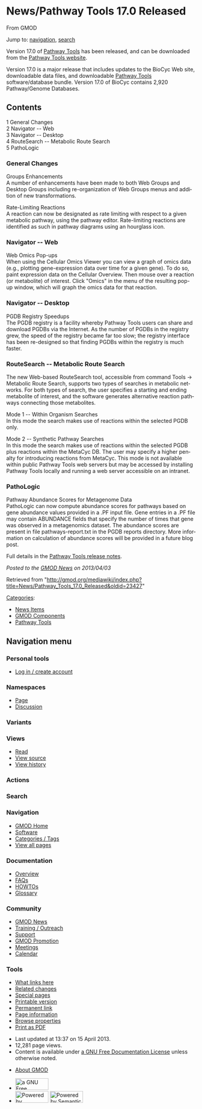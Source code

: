 <div id="mw-page-base" class="noprint">

</div>

<div id="mw-head-base" class="noprint">

</div>

<div id="content" class="mw-body" role="main">

<span id="top"></span>

<div id="mw-js-message" style="display:none;">

</div>



# <span dir="auto">News/Pathway Tools 17.0 Released</span>

<div id="bodyContent">

<div id="siteSub">

From GMOD

</div>

<div id="contentSub">

</div>

<div id="jump-to-nav" class="mw-jump">

Jump to: [navigation](#mw-navigation), [search](#p-search)

</div>

<div id="mw-content-text" class="mw-content-ltr" lang="en" dir="ltr">

Version 17.0 of [Pathway Tools](../Pathway_Tools.1 "Pathway Tools") has
been released, and can be downloaded from the
<a href="http://bioinformatics.ai.sri.com/ptools/" class="external text"
rel="nofollow">Pathway Tools website</a>.

Version 17.0 is a major release that includes updates to the BioCyc Web
site, downloadable data files, and downloadable [Pathway
Tools](../Pathway_Tools.1 "Pathway Tools") software/database bundle.
Version 17.0 of BioCyc contains 2,920 Pathway/Genome Databases.

<div id="toc" class="toc">

<div id="toctitle">

## Contents

</div>

- [<span class="tocnumber">1</span> <span class="toctext">General
  Changes</span>](#General_Changes)
- [<span class="tocnumber">2</span> <span class="toctext">Navigator --
  Web</span>](#Navigator_--_Web)
- [<span class="tocnumber">3</span> <span class="toctext">Navigator --
  Desktop</span>](#Navigator_--_Desktop)
- [<span class="tocnumber">4</span> <span class="toctext">RouteSearch --
  Metabolic Route Search</span>](#RouteSearch_--_Metabolic_Route_Search)
- [<span class="tocnumber">5</span>
  <span class="toctext">PathoLogic</span>](#PathoLogic)

</div>

### <span id="General_Changes" class="mw-headline">General Changes</span>

Groups Enhancements  
A number of enhancements have been made to both Web Groups and Desktop
Groups including re-organization of Web Groups menus and addition of new
transformations.

<!-- -->

Rate-Limiting Reactions  
A reaction can now be designated as rate limiting with respect to a
given metabolic pathway, using the pathway editor. Rate-limiting
reactions are identified as such in pathway diagrams using an hourglass
icon.

### <span id="Navigator_--_Web" class="mw-headline">Navigator -- Web</span>

Web Omics Pop-ups  
When using the Cellular Omics Viewer you can view a graph of omics data
(e.g., plotting gene-expression data over time for a given gene). To do
so, paint expression data on the Cellular Overview. Then mouse over a
reaction (or metabolite) of interest. Click "Omics" in the menu of the
resulting pop-up window, which will graph the omics data for that
reaction.

### <span id="Navigator_--_Desktop" class="mw-headline">Navigator -- Desktop</span>

PGDB Registry Speedups  
The PGDB registry is a facility whereby Pathway Tools users can share
and download PGDBs via the Internet. As the number of PGDBs in the
registry grew, the speed of the registry became far too slow; the
registry interface has been re-designed so that finding PGDBs within the
registry is much faster.

### <span id="RouteSearch_--_Metabolic_Route_Search" class="mw-headline">RouteSearch -- Metabolic Route Search</span>

The new Web-based RouteSearch tool, accessible from command Tools -\>
Metabolic Route Search, supports two types of searches in metabolic
networks. For both types of search, the user specifies a starting and
ending metabolite of interest, and the software generates alternative
reaction pathways connecting those metabolites.

Mode 1 -- Within Organism Searches  
In this mode the search makes use of reactions within the selected PGDB
only.

Mode 2 -- Synthetic Pathway Searches  
In this mode the search makes use of reactions within the selected PGDB
plus reactions within the MetaCyc DB. The user may specify a higher
penalty for introducing reactions from MetaCyc. This mode is not
available within public Pathway Tools web servers but may be accessed by
installing Pathway Tools locally and running a web server accessible on
an intranet.

### <span id="PathoLogic" class="mw-headline">PathoLogic</span>

Pathway Abundance Scores for Metagenome Data  
PathoLogic can now compute abundance scores for pathways based on gene
abundance values provided in a .PF input file. Gene entries in a .PF
file may contain ABUNDANCE fields that specify the number of times that
gene was observed in a metagenomics dataset. The abundance scores are
present in file pathways-report.txt in the PGDB reports directory. More
information on calculation of abundance scores will be provided in a
future blog post.

Full details in the
<a href="http://bioinformatics.ai.sri.com/ptools/release-notes.html"
class="external text" rel="nofollow">Pathway Tools release notes</a>.

  

<div class="newsfooter">

*Posted to the [GMOD News](../GMOD_News "GMOD News") on 2013/04/03*

</div>

</div>

<div class="printfooter">

Retrieved from
"<http://gmod.org/mediawiki/index.php?title=News/Pathway_Tools_17.0_Released&oldid=23427>"

</div>

<div id="catlinks" class="catlinks">

<div id="mw-normal-catlinks" class="mw-normal-catlinks">

[Categories](../Special:Categories "Special:Categories"):

- [News Items](../Category:News_Items "Category:News Items")
- [GMOD
  Components](../Category:GMOD_Components "Category:GMOD Components")
- [Pathway Tools](../Category:Pathway_Tools "Category:Pathway Tools")

</div>

</div>

<div class="visualClear">

</div>

</div>

</div>

<div id="mw-navigation">

## Navigation menu

<div id="mw-head">

<div id="p-personal" role="navigation"
aria-labelledby="p-personal-label">

### Personal tools

- <span id="pt-login"><a
  href="http://gmod.org/mediawiki/index.php?title=Special:UserLogin&amp;returnto=News%2FPathway+Tools+17.0+Released"
  accesskey="o"
  title="You are encouraged to log in; however, it is not mandatory [o]">Log
  in / create account</a></span>

</div>

<div id="left-navigation">

<div id="p-namespaces" class="vectorTabs" role="navigation"
aria-labelledby="p-namespaces-label">

### Namespaces

- <span id="ca-nstab-main"><a href="Pathway_Tools_17.0_Released" accesskey="c"
  title="View the content page [c]">Page</a></span>
- <span id="ca-talk"><a
  href="http://gmod.org/mediawiki/index.php?title=Talk:News/Pathway_Tools_17.0_Released&amp;action=edit&amp;redlink=1"
  accesskey="t"
  title="Discussion about the content page [t]">Discussion</a></span>

</div>

<div id="p-variants" class="vectorMenu emptyPortlet" role="navigation"
aria-labelledby="p-variants-label">

### 

### Variants[](#)

<div class="menu">

</div>

</div>

</div>

<div id="right-navigation">

<div id="p-views" class="vectorTabs" role="navigation"
aria-labelledby="p-views-label">

### Views

- <span id="ca-view">[Read](Pathway_Tools_17.0_Released)</span>
- <span id="ca-viewsource"><a
  href="http://gmod.org/mediawiki/index.php?title=News/Pathway_Tools_17.0_Released&amp;action=edit"
  accesskey="e" title="This page is protected.
  You can view its source [e]">View source</a></span>
- <span id="ca-history"><a
  href="http://gmod.org/mediawiki/index.php?title=News/Pathway_Tools_17.0_Released&amp;action=history"
  accesskey="h" title="Past revisions of this page [h]">View history</a></span>

</div>

<div id="p-cactions" class="vectorMenu emptyPortlet" role="navigation"
aria-labelledby="p-cactions-label">

### Actions[](#)

<div class="menu">

</div>

</div>

<div id="p-search" role="search">

### Search

<div id="simpleSearch">

</div>

</div>

</div>

</div>

<div id="mw-panel">

<div id="p-logo" role="banner">

<a href="../Main_Page"
style="background-image: url(../../images/GMOD-cogs.png);"
title="Visit the main page"></a>

</div>

<div id="p-Navigation" class="portal" role="navigation"
aria-labelledby="p-Navigation-label">

### Navigation

<div class="body">

- <span id="n-GMOD-Home">[GMOD Home](../Main_Page)</span>
- <span id="n-Software">[Software](../GMOD_Components)</span>
- <span id="n-Categories-.2F-Tags">[Categories /
  Tags](../Categories)</span>
- <span id="n-View-all-pages">[View all
  pages](../Special:AllPages)</span>

</div>

</div>

<div id="p-Documentation" class="portal" role="navigation"
aria-labelledby="p-Documentation-label">

### Documentation

<div class="body">

- <span id="n-Overview">[Overview](../Overview)</span>
- <span id="n-FAQs">[FAQs](../Category:FAQ)</span>
- <span id="n-HOWTOs">[HOWTOs](../Category:HOWTO)</span>
- <span id="n-Glossary">[Glossary](../Glossary)</span>

</div>

</div>

<div id="p-Community" class="portal" role="navigation"
aria-labelledby="p-Community-label">

### Community

<div class="body">

- <span id="n-GMOD-News">[GMOD News](../GMOD_News)</span>
- <span id="n-Training-.2F-Outreach">[Training /
  Outreach](../Training_and_Outreach)</span>
- <span id="n-Support">[Support](../Support)</span>
- <span id="n-GMOD-Promotion">[GMOD Promotion](../GMOD_Promotion)</span>
- <span id="n-Meetings">[Meetings](../Meetings)</span>
- <span id="n-Calendar">[Calendar](../Calendar)</span>

</div>

</div>

<div id="p-tb" class="portal" role="navigation"
aria-labelledby="p-tb-label">

### Tools

<div class="body">

- <span id="t-whatlinkshere"><a href="../Special:WhatLinksHere/News/Pathway_Tools_17.0_Released"
  accesskey="j" title="A list of all wiki pages that link here [j]">What
  links here</a></span>
- <span id="t-recentchangeslinked"><a
  href="../Special:RecentChangesLinked/News/Pathway_Tools_17.0_Released"
  accesskey="k"
  title="Recent changes in pages linked from this page [k]">Related
  changes</a></span>
- <span id="t-specialpages"><a href="../Special:SpecialPages" accesskey="q"
  title="A list of all special pages [q]">Special pages</a></span>
- <span id="t-print"><a
  href="http://gmod.org/mediawiki/index.php?title=News/Pathway_Tools_17.0_Released&amp;printable=yes"
  rel="alternate" accesskey="p"
  title="Printable version of this page [p]">Printable version</a></span>
- <span id="t-permalink">[Permanent
  link](http://gmod.org/mediawiki/index.php?title=News/Pathway_Tools_17.0_Released&oldid=23427 "Permanent link to this revision of the page")</span>
- <span id="t-info">[Page
  information](http://gmod.org/mediawiki/index.php?title=News/Pathway_Tools_17.0_Released&action=info)</span>
- <span id="t-smwbrowselink"><a href="../Special:Browse/News-2FPathway_Tools_17.0_Released"
  rel="smw-browse">Browse properties</a></span>
- <span id="t-pdf">[Print as
  PDF](http://gmod.org/mediawiki/index.php?title=Special:PdfPrint&page=News/Pathway_Tools_17.0_Released)</span>

</div>

</div>

</div>

</div>

<div id="footer" role="contentinfo">

- <span id="footer-info-lastmod">Last updated at 13:37 on 15 April
  2013.</span>
- <span id="footer-info-viewcount">12,281 page views.</span>
- <span id="footer-info-copyright">Content is available under
  <a href="http://www.gnu.org/licenses/fdl-1.3.html" class="external"
  rel="nofollow">a GNU Free Documentation License</a> unless otherwise
  noted.</span>

<!-- -->

- <span id="footer-places-about">[About
  GMOD](../GMOD:About "GMOD:About")</span>

<!-- -->

- <span id="footer-copyrightico">[<img src="http://www.gnu.org/graphics/gfdl-logo-small.png" width="88"
  height="31" alt="a GNU Free Documentation License" />](http://www.gnu.org/licenses/fdl-1.3.html)</span>
- <span id="footer-poweredbyico">[<img
  src="../../mediawiki/skins/common/images/poweredby_mediawiki_88x31.png"
  width="88" height="31" alt="Powered by MediaWiki" />](http://www.mediawiki.org/)
  [<img
  src="../../mediawiki/extensions/SemanticMediaWiki/resources/images/smw_button.png"
  width="88" height="31" alt="Powered by Semantic MediaWiki" />](https://www.semantic-mediawiki.org/wiki/Semantic_MediaWiki)</span>

<div style="clear:both">

</div>

</div>
